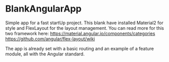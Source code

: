 # BlankAngularApp
Simple app for a fast startUp project. 
This blank have installed Material2 for style and FlexLayout for the layout management.
You can read more for this two framework here:
https://material.angular.io/components/categories
https://github.com/angular/flex-layout/wiki

The app is already set with a basic routing and an example of a feature module, all with the Angular standard.

